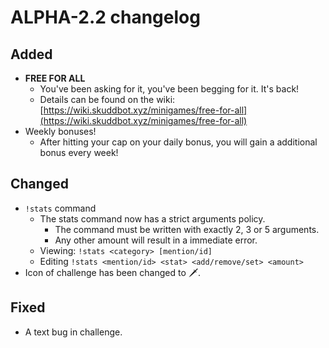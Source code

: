 # ALPHA-2.2 changelog

## Added
- **FREE FOR ALL**
  - You've been asking for it, you've been begging for it. It's back!
  - Details can be found on the wiki: [https://wiki.skuddbot.xyz/minigames/free-for-all](https://wiki.skuddbot.xyz/minigames/free-for-all)
- Weekly bonuses!
  - After hitting your cap on your daily bonus, you will gain a additional bonus every week!

## Changed
- `!stats` command
  - The stats command now has a strict arguments policy.
    - The command must be written with exactly 2, 3 or 5 arguments.
    - Any other amount will result in a immediate error.
  - Viewing: `!stats <category> [mention/id]`
  - Editing `!stats <mention/id> <stat> <add/remove/set> <amount>`
- Icon of challenge has been changed to :dagger:.

## Fixed
- A text bug in challenge.